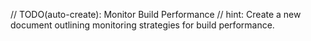 // TODO(auto-create): Monitor Build Performance
// hint: Create a new document outlining monitoring strategies for build performance.
